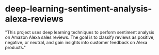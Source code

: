 # deep-learning-sentiment-analysis-alexa-reviews
"This project uses deep learning techniques to perform sentiment analysis on Amazon Alexa sales reviews. The goal is to classify reviews as positive, negative, or neutral, and gain insights into customer feedback on Alexa products."
